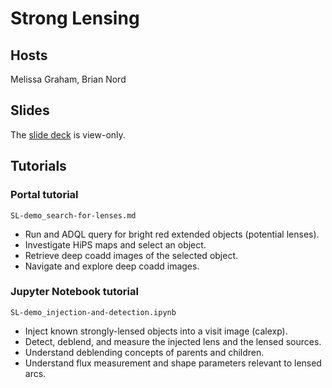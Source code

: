 # Strong Lensing

## Hosts

Melissa Graham, Brian Nord

## Slides

The [slide deck](https://docs.google.com/presentation/d/1PQHsFlBT_0JxSY-tRvI6BwChLWjz4PgboadG4j1M4Ns/edit?usp=sharing) is view-only.

## Tutorials

### Portal tutorial

`SL-demo_search-for-lenses.md`

* Run and ADQL query for bright red extended objects (potential lenses).
* Investigate HiPS maps and select an object.
* Retrieve deep coadd images of the selected object.
* Navigate and explore deep coadd images.

### Jupyter Notebook tutorial

`SL-demo_injection-and-detection.ipynb`

* Inject known strongly-lensed objects into a visit image (calexp).
* Detect, deblend, and measure the injected lens and the lensed sources.
* Understand deblending concepts of parents and children.
* Understand flux measurement and shape parameters relevant to lensed arcs.